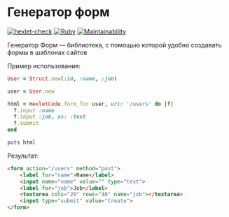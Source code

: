 # Генератор форм
[![hexlet-check](https://github.com/Malcom1986/rails-project-63/actions/workflows/hexlet-check.yml/badge.svg)](https://github.com/Malcom1986/rails-project-63/actions/workflows/hexlet-check.yml)
[![Ruby](https://github.com/Malcom1986/rails-project-63/actions/workflows/main.yml/badge.svg)](https://github.com/Malcom1986/rails-project-63/actions/workflows/main.yml)
[![Maintainability](https://api.codeclimate.com/v1/badges/47872a94b69bb0b2063e/maintainability)](https://codeclimate.com/github/Malcom1986/rails-project-63/maintainability)

Генератор Форм — библиотека, с помощью которой удобно создавать формы в шаблонах сайтов

Пример использования:

```ruby
User = Struct.new(:id, :name, :job)

user = User.new

html = HexletCode.form_for user, url: '/users' do |f|
  f.input :name
  f.input :job, as: :text
  f.submit
end

puts html
```

Результат:

```html
<form action="/users" method="post">
    <label for="name">Name</label>
    <input name="name" value="" type="text">
    <label for="job">Job</label>
    <textarea cols="20" rows="40" name="job"></textarea>
    <input type="submit" value="Create">
</form>
```